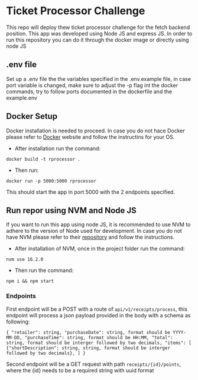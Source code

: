# Ticket Processor Challenge

This repo will deploy thew ticket processor challenge for the fetch backend position.
This app was developed using Node JS and express JS. In order to run this repository you
can do it through the docker image or directly using node JS

## .env file

Set up a .env file the the variables specified in the .env.example file, in case port variable is
changed, make sure to adjust the -p flag int the docker commands, try to follow ports documented
in the dockerfile and the example.env

## Docker Setup

Docker installation is needed to proceed. In case you do not hace Docker please refer to
[Docker](https://www.docker.com) website and follow the instructins for your OS.

- After installation run the command:

`docker build -t rprocessor .`

- Then run:

`docker run -p 5000:5000 rprocessor`

This should start the app in port 5000 with the 2 endpoints specified.

## Run repor using NVM and Node JS

If you want to run this app using node JS, it is recommended to use NVM to adhere to the version of Node
used for development. In case you do not have NVM please refer to their [repository](https://github.com/nvm-sh/nvm) and follow
the instructions.

- After installation of NVM, once in the project folder run the command:

`nvm use 16.2.0`

- Then run the command:

`npm i && npm start`

### Endpoints

First endpoint will be a POST with a route of `api/v1/receipts/process`, this endpoint will process
a json payload provided in the body with a schema as following:

`{
  "retailer": string,
  "purchaseDate": string, format should be YYYY-MM-DD,
    "purchaseTime": string, format should be HH:MM,
    "total": string, format should be interger followed by two decimals,
    "items": [
        {"shortDescription": string, string, format should be interger followed by two decimals},
    ]
}`

Second endpoint will be a GET request with path `receipts/{id}/points`, where the {id} needs to be a required string
with uuid format
